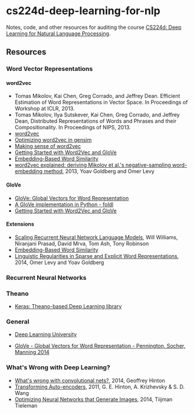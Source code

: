 # cs224d-deep-learning-for-nlp
Notes, code, and other resources for auditing the course [CS224d: Deep Learning for 
Natural Language Processing](http://cs224d.stanford.edu/).

## Resources

### Word Vector Representations

#### word2vec
  - Tomas Mikolov, Kai Chen, Greg Corrado, and Jeffrey Dean. Efficient Estimation of Word Representations in Vector Space. In Proceedings of Workshop at ICLR, 2013.
  - Tomas Mikolov, Ilya Sutskever, Kai Chen, Greg Corrado, and Jeffrey Dean, Distributed Representations of Words and Phrases and their Compositionality. In Proceedings of NIPS, 2013.
  - [word2vec](http://www.reddit.com/r/MachineLearning/comments/30m0eb/what_is_the_state_of_the_art_in_language_modeling/)
  - [Optimizing word2vec in gensim](http://radimrehurek.com/2013/09/word2vec-in-python-part-two-optimizing/)
  - [Making sense of word2vec](http://radimrehurek.com/2014/12/making-sense-of-word2vec/)
  - [Getting Started with Word2Vec and GloVe](http://textminingonline.com/getting-started-with-word2vec-and-glove)
  - [Embedding-Based Word Similarity](http://irsrv2.cs.biu.ac.il:9998/?word=machine)
  - [word2vec explained: deriving Mikolov et al.'s negative-sampling word-embedding method](http://www.cs.bgu.ac.il/~yoavg/publications/negative-sampling.pdf), 2013, Yoav Goldberg and Omer Levy

#### GloVe
  - [GloVe: Global Vectors for Word Representation](http://nlp.stanford.edu/projects/glove/)
  - [A GloVe implementation in Python - foldl](http://www.foldl.me/2014/glove-python/)
  - [Getting Started with Word2Vec and GloVe](http://textminingonline.com/getting-started-with-word2vec-and-glove)
  
#### Extensions
  - [Scaling Recurrent Neural Network Language Models](http://arxiv.org/pdf/1502.00512v1.pdf), Will Williams, Niranjani Prasad, David Mrva, Tom Ash, Tony Robinson
  - [Embedding-Based Word Similarity](http://irsrv2.cs.biu.ac.il:9998/?word=machine)
  - [Linguistic Regularities in Sparse and Explicit Word Representations](http://www.cs.bgu.ac.il/~yoavg/publications/conll2014analogies.pdf), 2014, Omer Levy and Yoav Goldberg
  
  
### Recurrent Neural Networks

### Theano

  - [Keras: Theano-based Deep Learning library](https://github.com/fchollet/keras)

### General

 - [Deep Learning University](http://memkite.com/deep-learning-bibliography/)
 
 - [GloVe - Global Vectors for Word Representation - Pennington, Socher, Manning 2014](http://blog.mdda.net/ai/2014/10/13/GloVe/)

### What's Wrong with Deep Learning?
 - [What's wrong with convolutional nets?](http://techtv.mit.edu/collections/bcs/videos/30698-what-s-wrong-with-convolutional-nets), 2014, Geoffrey Hinton
 - [Transforming Auto-encoders](http://www.cs.toronto.edu/~fritz/absps/transauto6.pdf), 2011, G. E. Hinton, A. Krizhevsky & S. D. Wang
 - [Optimizing Neural Networks that Generate Images](http://www.cs.toronto.edu/~tijmen/tijmen_thesis.pdf), 2014, Tiijman Tieleman

